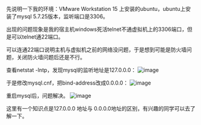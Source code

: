 先说明一下我的环境：VMware Workstation 15 上安装的ubuntu，ubuntu上安装了mysql 5.7.25版本，监听端口是3306。

出现的问题现象是我的宿主机windows死活telnet不通虚拟机上的3306端口，但是可以telnet通22端口。

可以连通22端口说明主机与虚拟机之前的网络没问题，于是想到可能是防火墙问题，关闭防火墙问题后还是不行。

查看netstat -lntp，发现mysql的监听地址是127.0.0.0：
![image](http://qiniu.wangjinle.com/telnet3306_netstat.png)

于是修改mysql.cnf，把bind-address改成0.0.0.0：
![image](http://qiniu.wangjinle.com/telnet3306_mysql.cnf.png)

重启mysql后，问题解决。
![image](http://qiniu.wangjinle.com/telnet3306_netstat2.png)

这里有一个知识点是127.0.0.0 地址与 0.0.0.0地址的区别，有兴趣的同学可以去了解一下。

